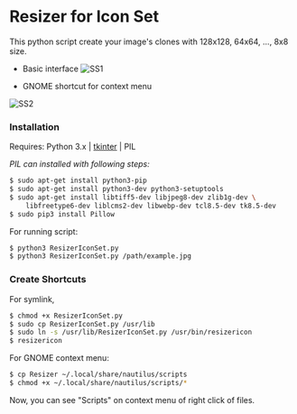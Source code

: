 # Resizer for Icon Set

This python script create your image's clones with 128x128, 64x64, ..., 8x8 size.

  - Basic interface
![SS1](http://i.hizliresim.com/brDOY0.png)

  - GNOME shortcut for context menu

![SS2](http://i.hizliresim.com/X0knJj.png)

### Installation

Requires: Python 3.x | [tkinter] | PIL

*PIL can installed with following steps:*

```sh
$ sudo apt-get install python3-pip
$ sudo apt-get install python3-dev python3-setuptools
$ sudo apt-get install libtiff5-dev libjpeg8-dev zlib1g-dev \
    libfreetype6-dev liblcms2-dev libwebp-dev tcl8.5-dev tk8.5-dev
$ sudo pip3 install Pillow
```

For running script:

```sh
$ python3 ResizerIconSet.py
$ python3 ResizerIconSet.py /path/example.jpg
```

### Create Shortcuts

For symlink,
```sh
$ chmod +x ResizerIconSet.py
$ sudo cp ResizerIconSet.py /usr/lib
$ sudo ln -s /usr/lib/ResizerIconSet.py /usr/bin/resizericon
$ resizericon
```
For GNOME context menu:
```sh
$ cp Resizer ~/.local/share/nautilus/scripts
$ chmod +x ~/.local/share/nautilus/scripts/*
```
Now, you can see "Scripts" on context menu of right click of files.

[tkinter]:<https://pythonspot.com/en/tag/tkinter/>